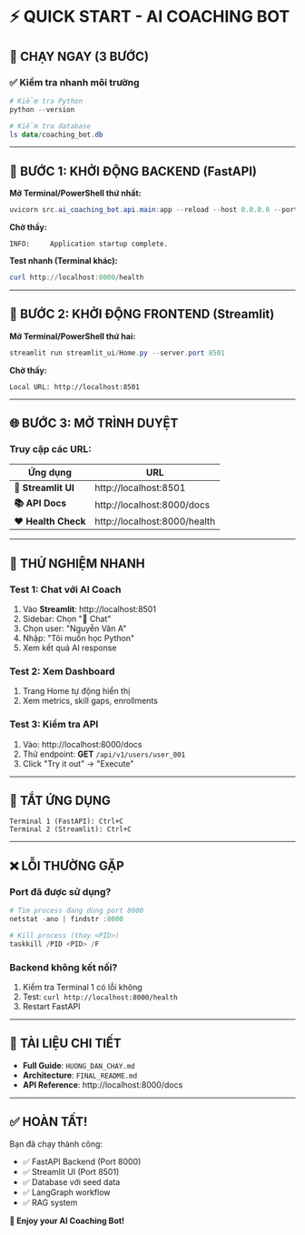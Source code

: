 # ⚡ QUICK START - AI COACHING BOT

## 🚀 CHẠY NGAY (3 BƯỚC)

### ✅ Kiểm tra nhanh môi trường

```powershell
# Kiểm tra Python
python --version

# Kiểm tra database
ls data/coaching_bot.db
```

---

## 📝 BƯỚC 1: KHỞI ĐỘNG BACKEND (FastAPI)

**Mở Terminal/PowerShell thứ nhất:**

```powershell
uvicorn src.ai_coaching_bot.api.main:app --reload --host 0.0.0.0 --port 8000
```

**Chờ thấy:**
```
INFO:     Application startup complete.
```

**Test nhanh (Terminal khác):**
```powershell
curl http://localhost:8000/health
```

---

## 🎨 BƯỚC 2: KHỞI ĐỘNG FRONTEND (Streamlit)

**Mở Terminal/PowerShell thứ hai:**

```powershell
streamlit run streamlit_ui/Home.py --server.port 8501
```

**Chờ thấy:**
```
Local URL: http://localhost:8501
```

---

## 🌐 BƯỚC 3: MỞ TRÌNH DUYỆT

### Truy cập các URL:

| Ứng dụng | URL |
|----------|-----|
| **🎨 Streamlit UI** | http://localhost:8501 |
| **📚 API Docs** | http://localhost:8000/docs |
| **❤️ Health Check** | http://localhost:8000/health |

---

## 🎯 THỬ NGHIỆM NHANH

### Test 1: Chat với AI Coach

1. Vào **Streamlit**: http://localhost:8501
2. Sidebar: Chọn "💬 Chat"
3. Chọn user: "Nguyễn Văn A"
4. Nhập: "Tôi muốn học Python"
5. Xem kết quả AI response

### Test 2: Xem Dashboard

1. Trang Home tự động hiển thị
2. Xem metrics, skill gaps, enrollments

### Test 3: Kiểm tra API

1. Vào: http://localhost:8000/docs
2. Thử endpoint: **GET** `/api/v1/users/user_001`
3. Click "Try it out" → "Execute"

---

## 🛑 TẮT ỨNG DỤNG

```
Terminal 1 (FastAPI): Ctrl+C
Terminal 2 (Streamlit): Ctrl+C
```

---

## ❌ LỖI THƯỜNG GẶP

### Port đã được sử dụng?

```powershell
# Tìm process đang dùng port 8000
netstat -ano | findstr :8000

# Kill process (thay <PID>)
taskkill /PID <PID> /F
```

### Backend không kết nối?

1. Kiểm tra Terminal 1 có lỗi không
2. Test: `curl http://localhost:8000/health`
3. Restart FastAPI

---

## 📖 TÀI LIỆU CHI TIẾT

- **Full Guide**: `HUONG_DAN_CHAY.md`
- **Architecture**: `FINAL_README.md`
- **API Reference**: http://localhost:8000/docs

---

## ✅ HOÀN TẤT!

Bạn đã chạy thành công:
- ✅ FastAPI Backend (Port 8000)
- ✅ Streamlit UI (Port 8501)
- ✅ Database với seed data
- ✅ LangGraph workflow
- ✅ RAG system

**🎉 Enjoy your AI Coaching Bot!**
